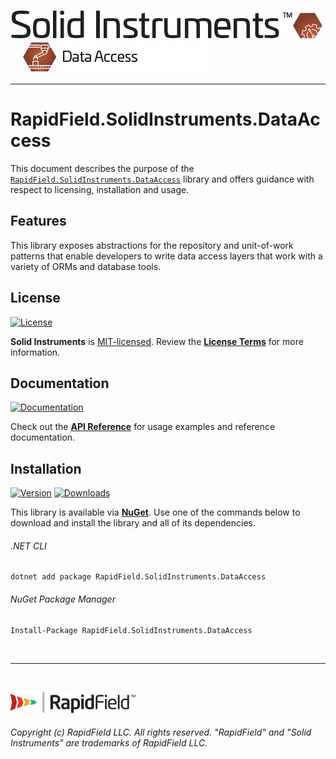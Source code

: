 <!--
Copyright (c) RapidField LLC. Licensed under the MIT License. See LICENSE.txt in the project root for license information.
-->

[![Solid Instruments](../../SolidInstruments.Logo.Color.Transparent.500w.png)](../../README.md)
<br />&nbsp;&nbsp;&nbsp;&nbsp;
![Data Access](../../doc/images/Label.DataAccess.300w.png)
- - -

# RapidField.SolidInstruments.DataAccess

This document describes the purpose of the [`RapidField.SolidInstruments.DataAccess`]() library and offers guidance with respect to licensing, installation and usage.

## Features

This library exposes abstractions for the repository and unit-of-work patterns that enable developers to write data access layers that work with a variety of ORMs and database tools.

## License

[![License](https://img.shields.io/github/license/rapidfield/solid-instruments?style=flat&color=lightseagreen&label=license&logo=open-access&logoColor=lightgrey)](../../LICENSE.txt)

**Solid Instruments** is [MIT-licensed](https://en.wikipedia.org/wiki/MIT_License). Review the [**License Terms**](../../LICENSE.txt) for more information.

## Documentation

[![Documentation](https://img.shields.io/badge/documentation-website-tan?style=flat&logo=buffer&logoColor=lightgrey)](https://www.solidinstruments.com/api/RapidField.SolidInstruments.DataAccess.html)

Check out the [**API Reference**](https://www.solidinstruments.com/api/RapidField.SolidInstruments.DataAccess.html) for usage examples and reference documentation.

## Installation

[![Version](https://img.shields.io/nuget/vpre/RapidField.SolidInstruments.DataAccess?style=flat&color=blue&label=version&logo=nuget&logoColor=lightgrey)](https://www.nuget.org/packages/RapidField.SolidInstruments.DataAccess)
[![Downloads](https://img.shields.io/nuget/dt/RapidField.SolidInstruments.DataAccess?style=flat&color=blue&logo=nuget&logoColor=lightgrey)](https://www.nuget.org/packages/RapidField.SolidInstruments.DataAccess)

This library is available via [**NuGet**](https://docs.microsoft.com/en-us/nuget/quickstart/install-and-use-a-package-in-visual-studio). Use one of the commands below to download and install the library and all of its dependencies.

###### .NET CLI

```shell
dotnet add package RapidField.SolidInstruments.DataAccess
```

###### NuGet Package Manager

```shell
Install-Package RapidField.SolidInstruments.DataAccess
```

<br />

- - -

<br />

[![RapidField](../../RapidField.Logo.Color.Black.Transparent.200w.png)](https://www.rapidfield.com)

###### Copyright (c) RapidField LLC. All rights reserved. "RapidField" and "Solid Instruments" are trademarks of RapidField LLC.